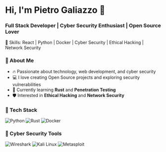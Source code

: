 # Hi, I'm Pietro Galiazzo 👋
### Full Stack Developer | Cyber Security Enthusiast | Open Source Lover
🚀 Skills: React | Python | Docker | Cyber Security | Ethical Hacking | Network Security

### 📌 About Me
- 🔥 Passionate about technology, web development, and cyber security
- 💻 I love creating Open Source projects and exploring security vulnerabilities
- 🌱 Currently learning **Rust** and **Penetration Testing**
- 🛡️ Interested in **Ethical Hacking** and **Network Security**

<!--
### 📊 GitHub Stats
![Your GitHub Stats](https://github-readme-stats.vercel.app/api?username=pidgey27&show_icons=true&theme=tokyonight)


### 🌐 Connect with Me
[LinkedIn](https://www.linkedin.com/in/your-name/) | [Twitter](https://twitter.com/your-nickname) | [Portfolio](https://yourwebsite.com)
-->

### 🚀 Tech Stack
![Python](https://img.shields.io/badge/Python-3776AB?style=for-the-badge&logo=python&logoColor=white) ![Rust](https://img.shields.io/badge/Rust-000000?style=for-the-badge&logo=rust&logoColor=white) ![Docker](https://img.shields.io/badge/Docker-2496ED?style=for-the-badge&logo=docker&logoColor=white)

### 🔐 Cyber Security Tools
![Wireshark](https://img.shields.io/badge/Wireshark-1679A7?style=for-the-badge&logo=wireshark&logoColor=white) ![Kali Linux](https://img.shields.io/badge/Kali_Linux-557C94?style=for-the-badge&logo=kalilinux&logoColor=white) ![Metasploit](https://img.shields.io/badge/Metasploit-0087B3?style=for-the-badge)


